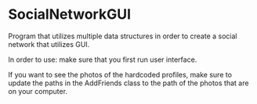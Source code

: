 # SocialNetworkGUI
Program that utilizes multiple data structures in order to create a social network that utilizes GUI.

In order to use: make sure that you first run user interface. 

If you want to see the photos of the hardcoded profiles, make sure to update the paths in the AddFriends class to the path of the photos that are on your computer.
